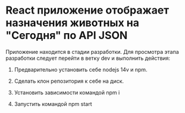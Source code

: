 # React приложение отображает назначения животных на "Сегодня" по API JSON

Приложение находится в стадии разработки. Для просмотра этапа разработки следует перейти в ветку dev и выполнить действия:

1. Предварительно установить себе nodejs 14v и npm.

2. Сделать клон репозитория к себе на диск.

3. Установить зависимости командой npm i

4. Запустить командой npm start
